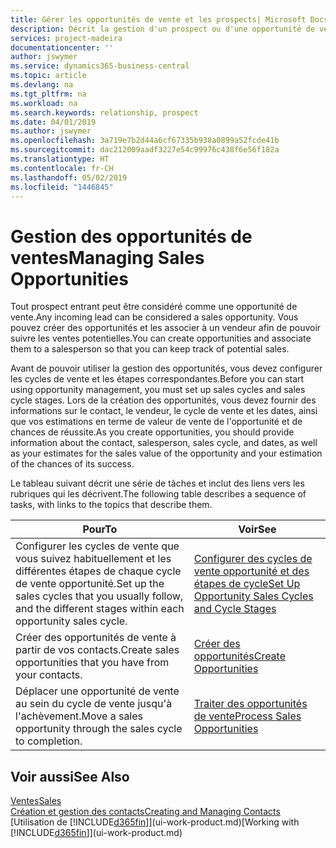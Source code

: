 ```yaml
---
title: Gérer les opportunités de vente et les prospects| Microsoft Docs
description: Décrit la gestion d'un prospect ou d'une opportunité de ventes entrant dans Business Central, et l'association de l'opportunité à un vendeur pour effectuer le suivi des ventes potentielles.
services: project-madeira
documentationcenter: ''
author: jswymer
ms.service: dynamics365-business-central
ms.topic: article
ms.devlang: na
ms.tgt_pltfrm: na
ms.workload: na
ms.search.keywords: relationship, prospect
ms.date: 04/01/2019
ms.author: jswymer
ms.openlocfilehash: 3a719e7b2d44a6cf67335b938a0899a52fcde41b
ms.sourcegitcommit: dac212009aadf3227e54c99976c438f6e56f182a
ms.translationtype: HT
ms.contentlocale: fr-CH
ms.lasthandoff: 05/02/2019
ms.locfileid: "1446845"
---
```

# <a name="managing-sales-opportunities"></a><span data-ttu-id="38982-103">Gestion des opportunités de ventes</span><span class="sxs-lookup"><span data-stu-id="38982-103">Managing Sales Opportunities</span></span>
<span data-ttu-id="38982-104">Tout prospect entrant peut être considéré comme une opportunité de vente.</span><span class="sxs-lookup"><span data-stu-id="38982-104">Any incoming lead can be considered a sales opportunity.</span></span> <span data-ttu-id="38982-105">Vous pouvez créer des opportunités et les associer à un vendeur afin de pouvoir suivre les ventes potentielles.</span><span class="sxs-lookup"><span data-stu-id="38982-105">You can create opportunities and associate them to a salesperson so that you can keep track of potential sales.</span></span>

<span data-ttu-id="38982-106">Avant de pouvoir utiliser la gestion des opportunités, vous devez configurer les cycles de vente et les étapes correspondantes.</span><span class="sxs-lookup"><span data-stu-id="38982-106">Before you can start using opportunity management, you must set up sales cycles and sales cycle stages.</span></span> <span data-ttu-id="38982-107">Lors de la création des opportunités, vous devez fournir des informations sur le contact, le vendeur, le cycle de vente et les dates, ainsi que vos estimations en terme de valeur de vente de l'opportunité et de chances de réussite.</span><span class="sxs-lookup"><span data-stu-id="38982-107">As you create opportunities, you should provide information about the contact, salesperson, sales cycle, and dates, as well as your estimates for the sales value of the opportunity and your estimation of the chances of its success.</span></span>

<span data-ttu-id="38982-108">Le tableau suivant décrit une série de tâches et inclut des liens vers les rubriques qui les décrivent.</span><span class="sxs-lookup"><span data-stu-id="38982-108">The following table describes a sequence of tasks, with links to the topics that describe them.</span></span>

| <span data-ttu-id="38982-109">Pour</span><span class="sxs-lookup"><span data-stu-id="38982-109">To</span></span> | <span data-ttu-id="38982-110">Voir</span><span class="sxs-lookup"><span data-stu-id="38982-110">See</span></span> |
| --- | --- |
| <span data-ttu-id="38982-111">Configurer les cycles de vente que vous suivez habituellement et les différentes étapes de chaque cycle de vente opportunité.</span><span class="sxs-lookup"><span data-stu-id="38982-111">Set up the sales cycles that you usually follow, and the different stages within each opportunity sales cycle.</span></span> |[<span data-ttu-id="38982-112">Configurer des cycles de vente opportunité et des étapes de cycle</span><span class="sxs-lookup"><span data-stu-id="38982-112">Set Up Opportunity Sales Cycles and Cycle Stages</span></span>](marketing-how-setup-opportunity-sales-cycles-stages.md) |
| <span data-ttu-id="38982-113">Créer des opportunités de vente à partir de vos contacts.</span><span class="sxs-lookup"><span data-stu-id="38982-113">Create sales opportunities that you have from your contacts.</span></span> |[<span data-ttu-id="38982-114">Créer des opportunités</span><span class="sxs-lookup"><span data-stu-id="38982-114">Create Opportunities</span></span>](marketing-how-create-opportunities.md) |
| <span data-ttu-id="38982-115">Déplacer une opportunité de vente au sein du cycle de vente jusqu'à l'achèvement.</span><span class="sxs-lookup"><span data-stu-id="38982-115">Move a sales opportunity through the sales cycle to completion.</span></span> |[<span data-ttu-id="38982-116">Traiter des opportunités de vente</span><span class="sxs-lookup"><span data-stu-id="38982-116">Process Sales Opportunities</span></span>](marketing-processing-sales-opportunities.md) |

## <a name="see-also"></a><span data-ttu-id="38982-117">Voir aussi</span><span class="sxs-lookup"><span data-stu-id="38982-117">See Also</span></span>
[<span data-ttu-id="38982-118">Ventes</span><span class="sxs-lookup"><span data-stu-id="38982-118">Sales</span></span>](sales-manage-sales.md)  
[<span data-ttu-id="38982-119">Création et gestion des contacts</span><span class="sxs-lookup"><span data-stu-id="38982-119">Creating and Managing Contacts</span></span>](marketing-contacts.md)  
<span data-ttu-id="38982-120">[Utilisation de [!INCLUDE[d365fin](includes/d365fin_md.md)]](ui-work-product.md)</span><span class="sxs-lookup"><span data-stu-id="38982-120">[Working with [!INCLUDE[d365fin](includes/d365fin_md.md)]](ui-work-product.md)</span></span>
